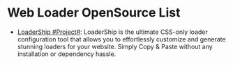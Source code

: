 # Web Loader OpenSource List

- [LoaderShip #Project#](https://www.loadership.com/): LoaderShip is the ultimate CSS-only loader configuration tool that allows you to effortlessly customize and generate stunning loaders for your website. Simply Copy & Paste without any installation or dependency hassle.
